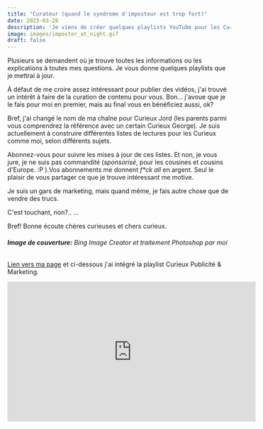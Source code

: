 ```yaml
---
title: "Curateur (quand le syndrome d'imposteur est trop fort)"
date: 2023-03-28
description: 'Je viens de créer quelques playlists YouTube pour les Curieux de... touttt!'
image: images/impostor_at_night.gif
draft: false
---
```


Plusieurs se demandent où je trouve toutes les informations ou les explications à toutes mes questions. Je vous donne quelques playlists que je mettrai à jour.

À défaut de me croire assez intéressant pour publier des vidéos, j'ai trouvé un intérêt à faire de la curation de contenu pour vous. Bon... j'avoue que je le fais pour moi en premier, mais au final vous en bénéficiez aussi, ok? 

Bref, j'ai changé le nom de ma chaîne pour Curieux Jord (les parents parmi vous comprendrez la référence avec un certain Curieux George). Je suis actuellement à construire différentes listes de lectures pour les Curieux comme moi, selon différents sujets. 

Abonnez-vous pour suivre les mises à jour de ces listes. Et non, je vous jure, je ne suis pas commandité (_sponsorisé_, pour les cousines et cousins d'Europe. :P ).Vos abonnements me donnent _f*ck all_ en argent. Seul le plaisir de vous partager ce que je trouve intéressant me motive.

Je suis un gars de marketing, mais quand même, je fais autre chose que de vendre des trucs.

C'est touchant, non?.. 
...

Bref! Bonne écoute chères curieuses et chers curieux.

###### _**Image de couverture:** Bing Image Creator et traitement Photoshop par moi_

[Lien vers ma page](https://www.youtube.com/channel/UC1mtkwM6O1dR7mYZhLp7qYg) et ci-dessous j'ai intégré la playlist Curieux Publicité & Marketing. 

<iframe width="560" height="315" src="https://www.youtube-nocookie.com/embed/videoseries?list=PLQUwE3QLPEEBY1K_qkVPKV8Zvap2dveKB" title="YouTube video player" frameborder="0" allow="accelerometer; autoplay; clipboard-write; encrypted-media; gyroscope; picture-in-picture; web-share" allowfullscreen></iframe>